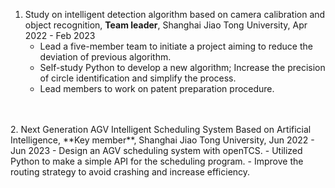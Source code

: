 
1. Study on intelligent detection algorithm based on camera calibration and object recognition, **Team leader**, Shanghai Jiao Tong University, Apr 2022 - Feb 2023
    - Lead a five-member team to initiate a project aiming to reduce the deviation of previous algorithm.
    - Self-study Python to develop a new algorithm; Increase the precision of circle identification and simplify the process.
    - Lead members to work on patent preparation procedure.
<br>
<br>
2. Next Generation AGV Intelligent Scheduling System Based on Artificial Intelligence, **Key member**, Shanghai Jiao Tong University, Jun 2022 - Jun 2023
    - Design an AGV scheduling system with openTCS.
    - Utilized Python to make a simple API for the scheduling program.
    - Improve the routing strategy to avoid crashing and increase efficiency.
